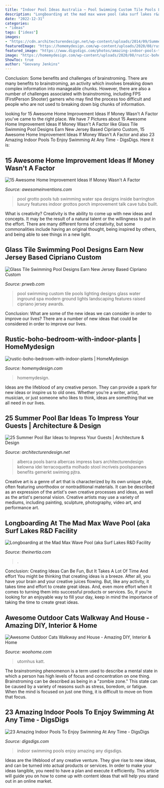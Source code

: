```yaml
---
title: "Indoor Pool Ideas Australia ~ Pool Swimming Custom Tile Pools Lighting Designs Glass Water Inground Spa Modern Ground Lights Landscaping Features Raised Cipriano Jersey Awards"
description: "Longboarding at the mad max wave pool (aka surf lakes r&amp;d facility"
date: "2022-12-31"
categories:
- "ideas"
tags: ["ideas"]
images:
- "https://cdn.architecturendesign.net/wp-content/uploads/2014/09/Summer-Pool-Bar-Ideas-24.jpg"
featuredImage: "https://homemydesign.com/wp-content/uploads/2020/08/rustic-boho-bedroom-with-indoor-plants.jpg"
featured_image: "https://www.digsdigs.com/photos/amazing-indoor-pools-to-enjoy-swimming-at-any-time-5-554x739.jpg"
image: "https://homemydesign.com/wp-content/uploads/2020/08/rustic-boho-bedroom-with-indoor-plants.jpg"
ShowToc: true
author: "Geovany Jenkins"
---
```



Conclusion: Some benefits and challenges of brainstroming.
There are many benefits to brainstroming, an activity which involves breaking down complex information into manageable chunks. However, there are also a number of challenges associated with brainstroming, including FPS (FirstPerson Shooter) gamers who may find the process too difficult and people who are not used to breaking down big chunks of information.

	

		
looking for 15 Awesome Home Improvement Ideas If Money Wasn&#039;t A Factor you've came to the right place. We have 7 Pictures about 15 Awesome Home Improvement Ideas If Money Wasn&#039;t A Factor like Glass Tile Swimming Pool Designs Earn New Jersey Based Cipriano Custom, 15 Awesome Home Improvement Ideas If Money Wasn&#039;t A Factor and also 23 Amazing Indoor Pools To Enjoy Swimming At Any Time - DigsDigs. Here it is:
		
    
## 15 Awesome Home Improvement Ideas If Money Wasn&#039;t A Factor

<img loading=lazy src="https://www.awesomeinventions.com/wp-content/uploads/2015/09/dream-home-decor-grotto.jpg" onerror="this.onerror=null;this.src='https://tse1.mm.bing.net/th?id=OIP._E9YwjkofwfFv9vncuTmlAHaFj&amp;pid=15.1';" alt="15 Awesome Home Improvement Ideas If Money Wasn&#039;t A Factor">

_Source: awesomeinventions.com_

>pool grotto pools tub swimming water spa designs inside barrington luxury features indoor grottos porch improvement talk cave tubs built. 

	

What is creativity?
Creativity is the ability to come up with new ideas and concepts. It may be the result of a natural talent or the willingness to put in the effort. There are many different forms of creativity, but some commonalities include having an original thought, being inspired by others, and being able to see things in a new light.

    
## Glass Tile Swimming Pool Designs Earn New Jersey Based Cipriano Custom

<img loading=lazy src="http://ww1.prweb.com/prfiles/2010/11/15/278217/fiberopticwaterwalllighting.jpg" onerror="this.onerror=null;this.src='https://tse3.mm.bing.net/th?id=OIP.36UMbp9-1wP023LPgCS00AHaE8&amp;pid=15.1';" alt="Glass Tile Swimming Pool Designs Earn New Jersey Based Cipriano Custom">

_Source: prweb.com_

>pool swimming custom tile pools lighting designs glass water inground spa modern ground lights landscaping features raised cipriano jersey awards. 

	

Conclusion: What are some of the new ideas we can consider in order to improve our lives?
There are a number of new ideas that could be considered in order to improve our lives.

    
## Rustic-boho-bedroom-with-indoor-plants | HomeMydesign

<img loading=lazy src="https://homemydesign.com/wp-content/uploads/2020/08/rustic-boho-bedroom-with-indoor-plants.jpg" onerror="this.onerror=null;this.src='https://tse2.mm.bing.net/th?id=OIP.CIYM9ALorcYmNF-IiBhYCgHaJ4&amp;pid=15.1';" alt="rustic-boho-bedroom-with-indoor-plants | HomeMydesign">

_Source: homemydesign.com_

>homemydesign. 

	

Ideas are the lifeblood of any creative person. They can provide a spark for new ideas or inspire us to old ones. Whether you're a writer, artist, musician, or just someone who likes to think, ideas are something that we all need in our lives.

    
## 25 Summer Pool Bar Ideas To Impress Your Guests | Architecture &amp; Design

<img loading=lazy src="https://cdn.architecturendesign.net/wp-content/uploads/2014/09/Summer-Pool-Bar-Ideas-24.jpg" onerror="this.onerror=null;this.src='https://tse4.mm.bing.net/th?id=OIP.DUKI0i_PCTIhfq9S3q6awwHaE8&amp;pid=15.1';" alt="25 Summer Pool Bar Ideas to Impress Your Guests | Architecture &amp; Design">

_Source: architecturendesign.net_

>alberca pools barra albercas impress bars architecturendesign kelowna idei terracoquetta molhado stool incríveis poolspanews benefits gemerkt swiming pjtra. 

	

Creative art is a genre of art that is characterized by its own unique style, often featuring unorthodox or nontraditional materials. It can be described as an expression of the artist's own creative processes and ideas, as well as the artist's personal vision. Creative artists may use a variety of mediums, including painting, sculpture, photography, video art, and performance art.

    
## Longboarding At The Mad Max Wave Pool (aka Surf Lakes R&amp;D Facility

<img loading=lazy src="http://cdn1.theinertia.com/wp-content/uploads/2020/09/mad-max.jpg" onerror="this.onerror=null;this.src='https://tse4.mm.bing.net/th?id=OIP.PqhLcVuHvqw8UPqCQzK-PgHaES&amp;pid=15.1';" alt="Longboarding at the Mad Max Wave Pool (aka Surf Lakes R&amp;D Facility">

_Source: theinertia.com_

>. 

	

Conclusion: Creating Ideas Can Be Fun, But It Takes A Lot Of Time And effort
You might be thinking that creating ideas is a breeze. After all, you have your brain and your creative juices flowing. But, like any activity, it takes time and effort to create great ideas. And, even more effort when it comes to turning them into successful products or services. So, if you're looking for an enjoyable way to fill your day, keep in mind the importance of taking the time to create great ideas.

    
## Awesome Outdoor Cats Walkway And House - Amazing DIY, Interior &amp; Home

<img loading=lazy src="https://www.woohome.com/wp-content/uploads/2014/06/cat-walkway-and-house-3.jpg" onerror="this.onerror=null;this.src='https://tse3.mm.bing.net/th?id=OIP.an4Q4GWCu3CQN-nTO0XdWQHaJ4&amp;pid=15.1';" alt="Awesome Outdoor Cats Walkway and House - Amazing DIY, Interior &amp; Home">

_Source: woohome.com_

>utomhus katt. 

	

The brainstroming phenomenon is a term used to describe a mental state in which a person has high levels of focus and concentration on one thing. Brainstroming can be described as being in a "zombie zone." This state can be caused by a variety of reasons such as stress, boredom, or fatigue. When the mind is focused on just one thing, it is difficult to move on from that focus.

    
## 23 Amazing Indoor Pools To Enjoy Swimming At Any Time - DigsDigs

<img loading=lazy src="https://www.digsdigs.com/photos/amazing-indoor-pools-to-enjoy-swimming-at-any-time-5-554x739.jpg" onerror="this.onerror=null;this.src='https://tse1.mm.bing.net/th?id=OIP.NiC5n5atmk_UKAfptC6v9QHaJ4&amp;pid=15.1';" alt="23 Amazing Indoor Pools To Enjoy Swimming At Any Time - DigsDigs">

_Source: digsdigs.com_

>indoor swimming pools enjoy amazing any digsdigs. 

	

Ideas are the lifeblood of any creative venture. They give rise to new ideas, and can be turned into actual products or services. In order to make your ideas tangible, you need to have a plan and execute it efficiently. This article will guide you on how to come up with content ideas that will help you stand out in an online market.

